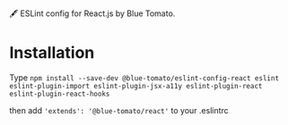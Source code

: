 🖋 ESLint config for React.js by Blue Tomato.

# Installation
Type `npm install --save-dev @blue-tomato/eslint-config-react eslint eslint-plugin-import eslint-plugin-jsx-a11y eslint-plugin-react eslint-plugin-react-hooks`

then add `'extends': '@blue-tomato/react'` to your .eslintrc
